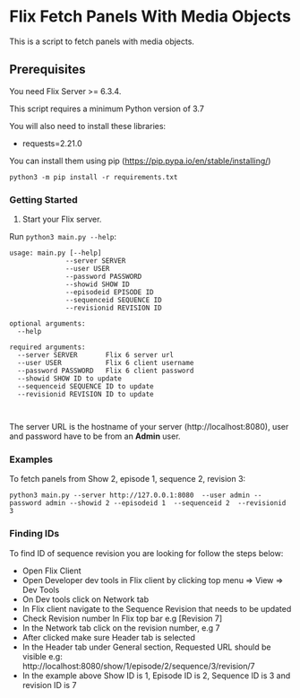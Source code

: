 # Flix Fetch Panels With Media Objects

This is a script to fetch panels with media objects.

## Prerequisites

You need Flix Server >= 6.3.4.

This script requires a minimum Python version of 3.7

You will also need to install these libraries:

* requests=2.21.0

You can install them using pip (https://pip.pypa.io/en/stable/installing/)

```python3 -m pip install -r requirements.txt```


### Getting Started

1. Start your Flix server.

Run ```python3 main.py --help```:

```
usage: main.py [--help] 
              --server SERVER 
              --user USER 
              --password PASSWORD
              --showid SHOW ID
              --episodeid EPISODE ID
              --sequenceid SEQUENCE ID
              --revisionid REVISION ID

optional arguments:
  --help

required arguments:
  --server SERVER       Flix 6 server url
  --user USER           Flix 6 client username
  --password PASSWORD   Flix 6 client password
  --showid SHOW ID to update
  --sequenceid SEQUENCE ID to update
  --revisionid REVISION ID to update
      
  
```

The server URL is the hostname of your server (http://localhost:8080), user and password have to be from an **Admin** user.


### Examples

To fetch panels from Show 2, episode 1, sequence 2, revision 3:
```
python3 main.py --server http://127.0.0.1:8080  --user admin --password admin --showid 2 --episodeid 1  --sequenceid 2  --revisionid 3 
```

### Finding IDs
To find ID of sequence revision you are looking for follow the steps below:
- Open Flix Client
- Open Developer dev tools in Flix client by clicking top menu => View => Dev Tools
- On Dev tools click on Network tab
- In Flix client navigate to the Sequence Revision that needs to be updated
- Check Revision number In Flix top bar e.g [Revision 7]
- In the Network tab click on the revision number, e.g 7
- After clicked make sure Header tab is selected
- In the Header tab under General section, Requested URL should be visible e.g: http://localhost:8080/show/1/episode/2/sequence/3/revision/7
- In the example above Show ID is 1, Episode ID is 2, Sequence ID is 3 and revision ID is 7
